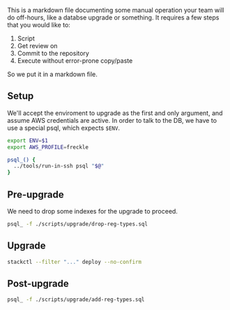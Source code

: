 <!-- litx --bash -->
<!--

We can declare additional options by in-file pragma ^ It must be a comment all
by itself that contains only "litx [option...]" surrounded by whitespace.

There are LOTS of options, which are defaulted by --language, but can be
overridden.

  --bash implies:

    --language=bash
    --shebang="/usr/bin/env bash"
    --preamble="set -euo pipefail"
    --comment-char="#"
    --exec="bash"
    --exec-arg="-s"
    --exec-arg="-"

-->

This is a markdown file documenting some manual operation your team will do
off-hours, like a databse upgrade or something. It requires a few steps that you
would like to:

1. Script
2. Get review on
3. Commit to the repository
4. Execute without error-prone copy/paste

So we put it in a markdown file.

## Setup

We'll accept the enviroment to upgrade as the first and only argument, and
assume AWS credentials are active. In order to talk to the DB, we have to use a
special psql, which expects `$ENV`.

```bash
export ENV=$1
export AWS_PROFILE=freckle

psql_() {
  ../tools/run-in-ssh psql "$@"
}
```

## Pre-upgrade

We need to drop some indexes for the upgrade to proceed.

```bash
psql_ -f ./scripts/upgrade/drop-reg-types.sql
```

## Upgrade

```bash
stackctl --filter "..." deploy --no-confirm
```

## Post-upgrade

```bash
psql_ -f ./scripts/upgrade/add-reg-types.sql
```
